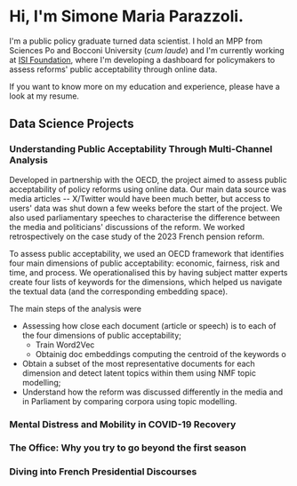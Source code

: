 # Hi, I'm Simone Maria Parazzoli.

I'm a public policy graduate turned data scientist. I hold an MPP from Sciences Po and Bocconi University (_cum laude_) and I'm currently working at [ISI Foundation](https://isi.it/en/home), where I'm developing a dashboard for policymakers to assess reforms' public acceptability through online data.

If you want to know more on my education and experience, please have a look at my resume.

<!--## Education

- **Bocconi University** $|$ MSc Public Policy (_cum laude_, 03/23)
- **Sciences Po** | Master in Public Policy (_cum laude_, 06/22)
- **University of Bologna** | BA Political Science (_cum laude_, 07/20)

## Experience
- **ISI Foundation** | Junior Data Scientist (05/23 - Present)
- **OECD Observatory of Public Sector Innovation** | Intern (10/22 - 03/23)
- **Digital Policy Alert** | Consultant (07/22 - 09/23)
- **Bocconi LEAP** | Research Assistant (04/21 - 07/21)and -->

## Data Science Projects

### Understanding Public Acceptability Through Multi-Channel Analysis

Developed in partnership with the OECD, the project aimed to assess public acceptability of policy reforms using online data. Our main data source was media articles -- X/Twitter would have been much better, but access to users' data was shut down a few weeks before the start of the project. We also used parliamentary speeches to characterise the difference between the media and politicians' discussions of the reform. We worked retrospectively on the case study of the 2023 French pension reform.

To assess public acceptability, we used an OECD framework that identifies four main dimensions of public acceptability: economic, fairness, risk and time, and process. We operationalised this by having subject matter experts create four lists of keywords for the dimensions, which helped us navigate the textual data (and the corresponding embedding space).

The main steps of the analysis were
- Assessing how close each document (article or speech) is to each of the four dimensions of public acceptability;
  - Train Word2Vec 
  - Obtainig doc embeddings computing the centroid of the keywords o
- Obtain a subset of the most representative documents for each dimension and detect latent topics within them using NMF topic modelling;
- Understand how the reform was discussed differently in the media and in Parliament by comparing corpora using topic modelling.

### Mental Distress and Mobility in COVID-19 Recovery

### The Office: Why you try to go beyond the first season

### Diving into French Presidential Discourses
